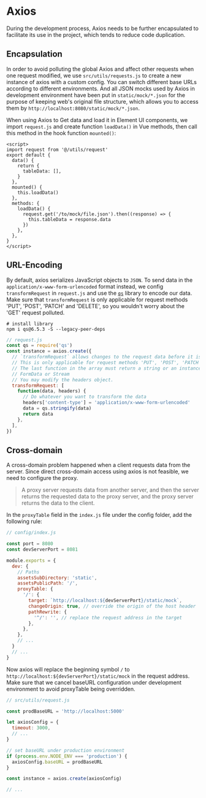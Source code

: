 # Axios

During the development process, Axios needs to be further encapsulated to facilitate its use in the project, which tends to reduce code duplication. 

## Encapsulation

In order to avoid polluting the global Axios and affect other requests when one request modified, we use `src/utils/requests.js` to create a new instance of axios with a custom config. You can switch different base URLs according to different environments. And all JSON mocks used by Axios in development environment have been put in `static/mock/*.json` for the purpose of keeping web's original file structure, which allows you to access them by `http://localhost:8080/static/mock/*.json`. 

When using Axios to Get data and load it in Element UI components, we import `request.js` and create function `loadData()` in Vue methods, then call this method in the hook function `mounted()`: 

```vue
<script>
import request from '@/utils/request'
export default {
  data() {
    return {
      tableData: [],
    }
  },
  mounted() {
    this.loadData()
  },
  methods: {
    loadData() {
      request.get('/to/mock/file.json').then((response) => {
        this.tableData = response.data
      })
    },
  },
}
</script>
```

## URL-Encoding

By default, axios serializes JavaScript objects to `JSON`. To send data in the `application/x-www-form-urlencoded` format instead, we config `transformRequest` in `request.js` and use the [`qs`](https://github.com/ljharb/qs) library to encode our data. Make sure that `transformRequest` is only applicable for request methods 'PUT', 'POST', 'PATCH' and 'DELETE', so you wouldn't worry about the 'GET' request polluted. 

```shell
# install library
npm i qs@6.5.3 -S --legacy-peer-deps
```

```js
// request.js
const qs = require('qs')
const instance = axios.create({
  // `transformRequest` allows changes to the request data before it is sent to the server
  // This is only applicable for request methods 'PUT', 'POST', 'PATCH' and 'DELETE'
  // The last function in the array must return a string or an instance of Buffer, ArrayBuffer,
  // FormData or Stream
  // You may modify the headers object.
  transformRequest: [
    function(data, headers) {
      // Do whatever you want to transform the data
      headers['content-type'] = 'application/x-www-form-urlencoded'
      data = qs.stringify(data)
      return data
    },
  ],
})
```

## Cross-domain

A cross-domain problem happened when a client requests data from the server. Since direct cross-domain access using axios is not feasible, we need to configure the proxy. 

> A proxy server requests data from another server, and then the server returns the requested data to the proxy server, and the proxy server returns the data to the client. 

In the `proxyTable` field in the `index.js` file under the config folder, add the following rule:

```js
// config/index.js

const port = 8080
const devServerPort = 8081

module.exports = {
  dev: {
    // Paths
    assetsSubDirectory: 'static',
    assetsPublicPath: '/',
    proxyTable: {
      '/': {
        target: `http://localhost:${devServerPort}/static/mock`,
        changeOrigin: true, // override the origin of the host header
        pathRewrite: {
          '^/': '', // replace the request address in the target
        },
      },
    },
    // ...
  }
  // ...
}
```

Now axios will replace the beginning symbol `/` to `http://localhost:${devServerPort}/static/mock` in the request address. Make sure that we cancel baseURL configuration under development environment to avoid proxyTable being overridden. 

```js
// src/utils/request.js

const prodBaseURL = 'http://localhost:5000'

let axiosConfig = {
  timeout: 3000,
  // ...
}

// set baseURL under production environment
if (process.env.NODE_ENV === 'production') {
  axiosConfig.baseURL = prodBaseURL
}

const instance = axios.create(axiosConfig)

// ...
```
